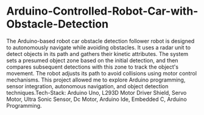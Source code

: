 # Arduino-Controlled-Robot-Car-with-Obstacle-Detection
The Arduino-based robot car obstacle detection follower robot is designed to autonomously  navigate while avoiding obstacles. It uses a radar unit to detect objects in its path and  gathers their kinetic attributes. The system sets a presumed object zone based on the initial detection, and then compares subsequent detections with this zone to track the object's  movement. The robot adjusts its path to avoid collisions using motor control mechanisms. This project allowed me to explore Arduino programming, sensor integration, autonomous navigation, and object detection techniques.Tech-Stack: Arduino Uno, L293D Motor Driver Shield, Servo Motor, Ultra Sonic Sensor, Dc Motor, Arduino Ide, Embedded C, Arduino Programming.

